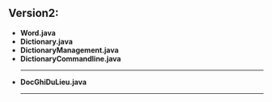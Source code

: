 ## Version2:
<ul>
	<li>
      <b>Word.java</b><br>
  </li>
  <li>
      <b>Dictionary.java</b><br>
  </li>
  <li>
      <b>DictionaryManagement.java</b><br>
  </li>
   <li>
      <b>DictionaryCommandline.java</b><br><hr>
  </li>
	<li>
      <b>DocGhiDuLieu.java</b><br><hr>
  </li>
</ul>
